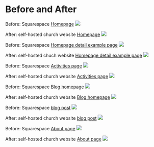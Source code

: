 # Before and After

Before: Squarespace [Homepage](http://www.prettyprairieumc.org)
![](images/original-website-homepage.jpg)

After: self-hosted church website [Homepage](https://katherinemichel.github.io/self-hosted-church-website-jekyll)
![](images/self-hosted-church-website-homepage.jpg)

Before: Squarespace [Homepage detail example page](http://www.prettyprairieumc.org/#/welcome)
![](images/original-website-homepage-detail-example-page.jpg)

After: self-hosted chuch website [Homepage detail example page](https://katherinemichel.github.io/self-hosted-church-website-jekyll/welcome)
![](images/self-hosted-church-website-homepage-detail-example-page.jpg)

Before: Squarespace [Activities page](http://www.prettyprairieumc.org/activities)
![](images/original-website-activities.jpg)

After: self-hosted church website [Activities page](https://katherinemichel.github.io/self-hosted-church-website-jekyll/activities)
![](images/self-hosted-church-website-activities-page.jpg)

Before: Squarespace [Blog homepage](http://www.prettyprairieumc.org/new-blog)
![](images/original-website-blog.jpg)

After: self-hosted church website [Blog homepage](https://katherinemichel.github.io/self-hosted-church-website-jekyll/blog)
![](images/self-hosted-church-website-blog-homepage.jpg)

Before: Squarespace [blog post](http://www.prettyprairieumc.org/new-blog/2016/7/12/pastors-welcome)
![](images/original-website-blog-post.jpg)

After: self-hosted church website [blog post](https://katherinemichel.github.io/self-hosted-church-website-jekyll/pastor/2016/07/11/pastors-welcome.html)
![](images/self-hosted-church-website-blog-post.jpg)

Before: Squarespace [About page](http://www.prettyprairieumc.org/about)
![](images/original-website-about.jpg)

After: self-hosted church website [About page](https://katherinemichel.github.io/self-hosted-church-website-jekyll/about)
![](images/self-hosted-church-website-about-page.jpg)
